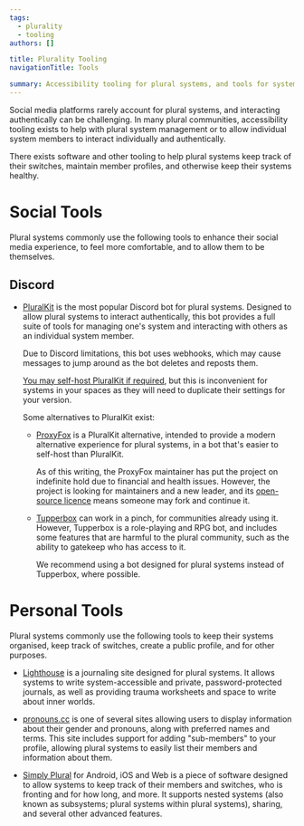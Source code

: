 ```yaml
---
tags:
  - plurality
  - tooling
authors: []

title: Plurality Tooling
navigationTitle: Tools

summary: Accessibility tooling for plural systems, and tools for system management.
---
```


Social media platforms rarely account for plural systems, and interacting authentically can be challenging.
In many plural communities, accessibility tooling exists to help with plural system management or to allow individual
system members to interact individually and authentically.

There exists software and other tooling to help plural systems keep track of their switches, maintain member profiles,
and otherwise keep their systems healthy.

<!--more-->

# Social Tools

Plural systems commonly use the following tools to enhance their social media experience, to feel more comfortable, and
to allow them to be themselves.

## Discord

- [PluralKit](http://pluralkit.me/) is the most popular Discord bot for plural systems.
  Designed to allow plural systems to interact authentically, this bot provides a full suite of tools for managing one's
  system and interacting with others as an individual system member.

  Due to Discord limitations, this bot uses webhooks, which may cause messages to jump around as the bot deletes and
  reposts them.

  [You may self-host PluralKit if required](https://github.com/PluralKit/PluralKit#running), but this is
  inconvenient for systems in your spaces as they will need to duplicate their settings for your version.

  Some alternatives to PluralKit exist:

  - [ProxyFox](https://proxyfox.dev/) is a PluralKit alternative, intended to provide a modern alternative experience
    for plural systems, in a bot that's easier to self-host than PluralKit.

    As of this writing, the ProxyFox maintainer has put the project on indefinite hold due to financial and health
    issues.
    However, the project is looking for maintainers and a new leader,
    and its [open-source licence](https://github.com/The-ProxyFox-Group/ProxyFox/blob/master/LICENSE) means someone may
    fork and continue it.

  - [Tupperbox](https://tupperbox.app/) can work in a pinch, for communities already using it.
    However, Tupperbox is a role-playing and RPG bot, and includes some features that are harmful to the plural
    community, such as the ability to gatekeep who has access to it.

    We recommend using a bot designed for plural systems instead of Tupperbox, where possible.


# Personal Tools

Plural systems commonly use the following tools to keep their systems organised, keep track of switches, create a
public profile, and for other purposes.

- [Lighthouse](https://www.writelighthouse.com/) is a journaling site designed for plural systems.
  It allows systems to write system-accessible and private, password-protected journals, as well as providing trauma
  worksheets and space to write about inner worlds.

- [pronouns.cc](https://pronouns.cc) is one of several sites allowing users to display information about their gender
  and pronouns, along with preferred names and terms.
  This site includes support for adding "sub-members" to your profile, allowing plural systems to easily list their
  members and information about them.

- [Simply Plural](https://apparyllis.com/) for Android, iOS and Web is a piece of software designed to allow systems
  to keep track of their members and switches, who is fronting and for how long, and more.
  It supports nested systems (also known as subsystems; plural systems within plural systems),
  sharing, and several other advanced features.
